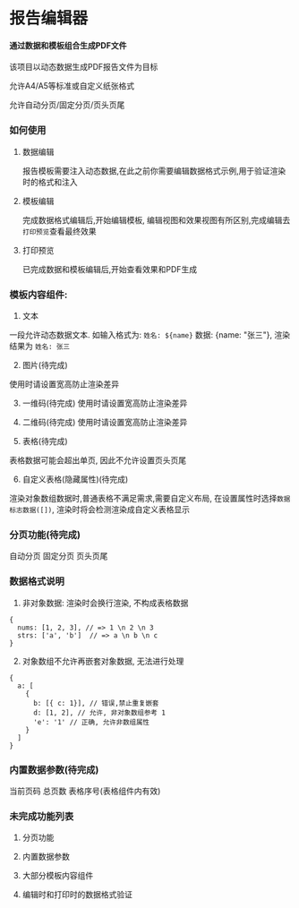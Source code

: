 报告编辑器
===========

#### 通过数据和模板组合生成PDF文件

该项目以动态数据生成PDF报告文件为目标

允许A4/A5等标准或自定义纸张格式

允许自动分页/固定分页/页头页尾

### 如何使用

1. 数据编辑

   报告模板需要注入动态数据,在此之前你需要编辑数据格式示例,用于验证渲染时的格式和注入

2. 模板编辑

    完成数据格式编辑后,开始编辑模板, 编辑视图和效果视图有所区别,完成编辑去`打印预览`查看最终效果

3. 打印预览
    
    已完成数据和模板编辑后,开始查看效果和PDF生成

### 模板内容组件:

1. 文本

  一段允许动态数据文本. 如输入格式为: `姓名: ${name}` 数据: {name: "张三"}, 渲染结果为 `姓名: 张三`

2. 图片(待完成)

  使用时请设置宽高防止渲染差异  

3. 一维码(待完成)
   使用时请设置宽高防止渲染差异

4. 二维码(待完成)
   使用时请设置宽高防止渲染差异

5. 表格(待完成)

  表格数据可能会超出单页, 因此不允许设置页头页尾

6. 自定义表格(隐藏属性)(待完成)

  渲染对象数组数据时,普通表格不满足需求,需要自定义布局, 在设置属性时选择`数据标志数据([])`, 渲染时将会检测渲染成自定义表格显示

### 分页功能(待完成)

自动分页
固定分页
页头页尾

### 数据格式说明

1. 非对象数据: 渲染时会换行渲染, 不构成表格数据
```json5
{
  nums: [1, 2, 3], // => 1 \n 2 \n 3
  strs: ['a', 'b']  // => a \n b \n c
}
```

2. 对象数组不允许再嵌套对象数据, 无法进行处理 

```json5
{
  a: [
    {
      b: [{ c: 1}], // 错误,禁止重复嵌套
      d: [1, 2], // 允许, 非对象数组参考 1
      'e': '1' // 正确, 允许非数组属性
    }
  ]
}
```

### 内置数据参数(待完成)

当前页码
总页数
表格序号(表格组件内有效)

### 未完成功能列表

1. 分页功能

2. 内置数据参数

3. 大部分模板内容组件

4. 编辑时和打印时的数据格式验证
